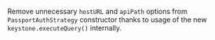 Remove unnecessary `hostURL` and `apiPath` options from `PassportAuthStrategy` constructor thanks to usage of the new `keystone.executeQuery()` internally.